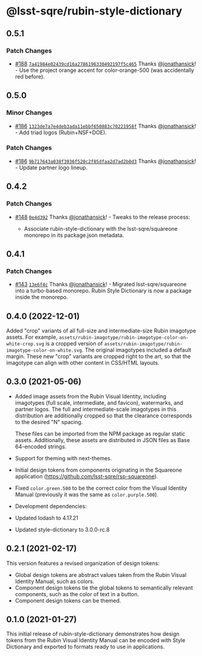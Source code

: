 # @lsst-sqre/rubin-style-dictionary

## 0.5.1

### Patch Changes

- [#188](https://github.com/lsst-sqre/squareone/pull/188) [`7a41984e02439cd16a2786196330492197f5c465`](https://github.com/lsst-sqre/squareone/commit/7a41984e02439cd16a2786196330492197f5c465) Thanks [@jonathansick](https://github.com/jonathansick)! - Use the project orange accent for color-orange-500 (was accidentally red before).

## 0.5.0

### Minor Changes

- [#186](https://github.com/lsst-sqre/squareone/pull/186) [`1323de7a7e4deb3ada11ebbf650883c70221958f`](https://github.com/lsst-sqre/squareone/commit/1323de7a7e4deb3ada11ebbf650883c70221958f) Thanks [@jonathansick](https://github.com/jonathansick)! - Add triad logos (Rubin+NSF+DOE).

### Patch Changes

- [#186](https://github.com/lsst-sqre/squareone/pull/186) [`9b717643a038f3936f520c2f85dfaa2d7ad2b0d3`](https://github.com/lsst-sqre/squareone/commit/9b717643a038f3936f520c2f85dfaa2d7ad2b0d3) Thanks [@jonathansick](https://github.com/jonathansick)! - Update partner logo lineup.

## 0.4.2

### Patch Changes

- [#148](https://github.com/lsst-sqre/squareone/pull/148) [`0e4d392`](https://github.com/lsst-sqre/squareone/commit/0e4d392afafe8437f39af3018ecf47d4a76567a2) Thanks [@jonathansick](https://github.com/jonathansick)! - Tweaks to the release process:

  - Associate rubin-style-dictionary with the lsst-sqre/squareone monorepo in its package.json metadata.

## 0.4.1

### Patch Changes

- [#143](https://github.com/lsst-sqre/squareone/pull/143) [`13e6f4c`](https://github.com/lsst-sqre/squareone/commit/13e6f4c4415e913665dd8922c0e079dd0fefe7ba) Thanks [@jonathansick](https://github.com/jonathansick)! - Migrated lsst-sqre/squareone into a turbo-based monorepo. Rubin Style Dictionary is now a package inside the monorepo.

## 0.4.0 (2022-12-01)

Added "crop" variants of all full-size and intermediate-size Rubin imagotype assets. For example, `assets/rubin-imagotype/rubin-imagotype-color-on-white-crop.svg` is a cropped version of `assets/rubin-imagotype/rubin-imagotype-color-on-white.svg`. The original imagotypes included a default margin. These new "crop" variants are cropped right to the art, so that the imagotype can align with other content in CSS/HTML layouts.

## 0.3.0 (2021-05-06)

- Added image assets from the Rubin Visual Identity, including imagotypes (full scale, intermediate, and favicon), watermarks, and partner logos. The full and intermediate-scale imagotypes in this distribution are additionally cropped so that the clearance corresponds to the desired "N" spacing.

  These files can be imported from the NPM package as regular static assets. Additionally, these assets are distributed in JSON files as Base 64-encoded strings.

- Support for theming with next-themes.

- Initial design tokens from components originating in the Squareone application (https://github.com/lsst-sqre/rsp-squareone).

- Fixed `color.green.500` to be the correct color from the Visual Identity Manual (previously it was the same as `color.purple.500`).

- Development dependencies:

- Updated lodash to 4.17.21
- Updated style-dictionary to 3.0.0-rc.8

## 0.2.1 (2021-02-17)

This version features a revised organization of design tokens:

- Global design tokens are abstract values taken from the Rubin Visual Identity Manual, such as colors.
- Component design tokens tie the global tokens to semantically relevant components, such as the color of text in a button.
- Component design tokens can be themed.

## 0.1.0 (2021-01-27)

This initial release of rubin-style-dictionary demonstrates how design tokens from the Rubin Visual Identity Manual can be encoded with Style Dictionary and exported to formats ready to use in applications.
